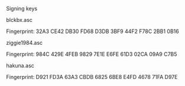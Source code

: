 Signing keys

blckbx.asc

Fingerprint: 32A3 CE42 DB30 FD68 D3DB 3BF9 44F2 F78C 2BB1 0B16

ziggie1984.asc

Fingerprint: 984C 429E 4FEB 9829 7E1E E6FE 61D3 02CA 09A9 C7B5

hakuna.asc

Fingerprint: D921 FD3A 63A3 CBDB 6825 6BE8 E4FD 4678 71FA D97E
